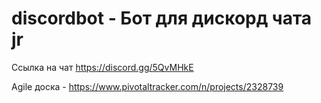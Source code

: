 # discordbot - Бот для дискорд чата jr

Ссылка на чат https://discord.gg/5QvMHkE

Agile доска - https://www.pivotaltracker.com/n/projects/2328739